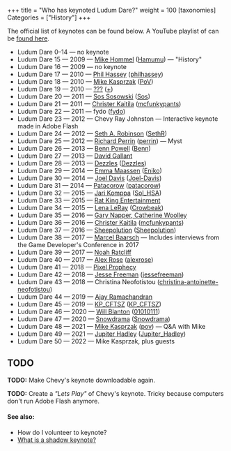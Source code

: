 +++
title = "Who has keynoted Ludum Dare?"
weight = 100
[taxonomies]
Categories = ["History"]
+++

The official list of keynotes can be found below. A YouTube playlist of can be [found here](https://www.youtube.com/playlist?list=PLR6JP4o7aTY8gqBd0eeN7wr4u-6_zy_Ny).

* Ludum Dare 0&ndash;14 &mdash; no keynote
* Ludum Dare 15 &mdash; 2009 &mdash; [Mike Hommel](https://www.youtube.com/watch?v=n6xT4zxWjys) ([Hamumu](https://ldjam.com/users/hamumu)) &mdash; "History"
* Ludum Dare 16 &mdash; 2009 &mdash; no keynote
* Ludum Dare 17 &mdash; 2010 &mdash; [Phil Hassey](https://www.youtube.com/watch?v=5AiS4ZoZhlY) ([philhassey](https://ldjam.com/users/pov))
* Ludum Dare 18 &mdash; 2010 &mdash; [Mike Kasprzak](https://www.youtube.com/watch?v=YNS9qtyCa1E) ([PoV](https://ldjam.com/users/pov))
* Ludum Dare 19 &mdash; 2010 &mdash; [???](https://www.youtube.com/watch?v=LpULMsVIrFA) ([+](https://ldjam.com/users/towlr))
* Ludum Dare 20 &mdash; 2011 &mdash; [Sos Sosowski](https://www.youtube.com/watch?v=ez59GtnxWtA) ([Sos](https://ldjam.com/users/sos))
* Ludum Dare 21 &mdash; 2011 &mdash; [Christer Kaitila](https://www.youtube.com/watch?v=aHD1QBP4ww8) ([mcfunkypants](https://ldjam.com/users/mcfunkypants))
* Ludum Dare 22 &mdash; 2011 &mdash; fydo<!--https://www.youtube.com/watch?v=ik88RpVfvYY--> ([fydo](https://ldjam.com/users/fydo))
* Ludum Dare 23 &mdash; 2012 &mdash; Chevy Ray Johnston &mdash; Interactive keynote made in Adobe Flash
* Ludum Dare 24 &mdash; 2012 &mdash; [Seth A. Robinson](https://www.youtube.com/watch?v=v1ByVqh0jrU) ([SethR](https://ldjam.com/users/sethr))
* Ludum Dare 25 &mdash; 2012 &mdash; [Richard Perrin](https://www.youtube.com/watch?v=e1LVakqPJXE) ([perrin](https://ldjam.com/users/perrin)) &mdash; Myst
* Ludum Dare 26 &mdash; 2013 &mdash; [Benn Powell](https://www.youtube.com/watch?v=Dtu-tStT75Q) ([Benn](https://ldjam.com/users/benn))
* Ludum Dare 27 &mdash; 2013 &mdash; [David Gallant](https://www.youtube.com/watch?v=PaYpgb3vTrY)
* Ludum Dare 28 &mdash; 2013 &mdash; [Dezzles](https://www.youtube.com/watch?v=W9BurFrSNpA) ([Dezzles](https://ldjam.com/users/dezzles))
* Ludum Dare 29 &mdash; 2014 &mdash; [Emma Maassen](https://www.youtube.com/watch?v=OZ_jgNQNqzI) ([Eniko](https://ldjam.com/users/eniko))
* Ludum Dare 30 &mdash; 2014 &mdash; [Joel Davis](http://www.youtube.com/embed/sw3hv23GVo0) ([Joel-Davis](https://ldjam.com/users/joel-davis))
* Ludum Dare 31 &mdash; 2014 &mdash; [Patacorow](https://www.youtube.com/watch?v=9OjIIhm8ZVk) ([patacorow](https://ldjam.com/users/patacorow))
* Ludum Dare 32 &mdash; 2015 &mdash; [Jari Komppa](https://www.youtube.com/watch?v=vPneI5IYwnc) ([Sol_HSA](https://ldjam.com/users/sol-hsa))
* Ludum Dare 33 &mdash; 2015 &mdash; [Rat King Entertainment](https://www.youtube.com/watch?v=XVrgCgtKobI)
* Ludum Dare 34 &mdash; 2015 &mdash; [Lena LeRay](https://www.youtube.com/watch?v=8rLma_1RPU8) ([Crowbeak](https://ldjam.com/users/crowbeak))
* Ludum Dare 35 &mdash; 2016 &mdash; [Gary Napper, Catherine Woolley](https://www.youtube.com/watch?v=mFef1bOn4EI)
* Ludum Dare 36 &mdash; 2016 &mdash; [Christer Kaitila](https://www.youtube.com/watch?v=u3R70NlGvKk) ([mcfunkypants](https://ldjam.com/users/mcfunkypants))
* Ludum Dare 37 &mdash; 2016 &mdash; [Sheepolution](https://www.youtube.com/watch?v=dOcstOra19w) ([Sheepolution](https://ldjam.com/users/sheepolution))
* Ludum Dare 38 &mdash; 2017 &mdash; [Marcel Baarsch](https://www.youtube.com/watch?v=Hrkv31Lep9s) &mdash; Includes interviews from the Game Developer's Conference in 2017
* Ludum Dare 39 &mdash; 2017 &mdash; [Noah Ratcliff](https://www.youtube.com/watch?v=pfDYFXjKlvw)
* Ludum Dare 40 &mdash; 2017 &mdash; [Alex Rose](https://www.youtube.com/watch?v=C1fCL3sFfAw) ([alexrose](https://ldjam.com/users/alexrose))
* Ludum Dare 41 &mdash; 2018 &mdash; [Pixel Prophecy](https://www.youtube.com/watch?v=TjuZvDYqcRs)
* Ludum Dare 42 &mdash; 2018 &mdash; [Jesse Freeman](https://www.youtube.com/watch?v=qmeBEVGna00) ([jessefreeman](https://ldjam.com/users/jessefreeman))
* Ludum Dare 43 &mdash; 2018 &mdash; Christina Neofotistou ([christina-antoinette-neofotistou](https://ldjam.com/users/christina-antoinette-neofotistou))
* Ludum Dare 44 &mdash; 2019 &mdash; [Ajay Ramachandran](https://www.youtube.com/watch?v=bdq-IYxhByw)
* Ludum Dare 45 &mdash; 2019 &mdash; [KP_CFTSZ](https://www.youtube.com/watch?v=E66PhCxB0t4) ([KP_CFTSZ](https://ldjam.com/users/kp-cftsz))
* Ludum Dare 46 &mdash; 2020 &mdash; [Will Blanton](https://www.youtube.com/watch?v=ym66lFyZsNQ) ([01010111](https://ldjam.com/users/01010111))
* Ludum Dare 47 &mdash; 2020 &mdash; [Snowdrama](https://www.youtube.com/watch?v=iJNnETTeFVM) ([Snowdrama](https://ldjam.com/users/snowdrama))
* Ludum Dare 48 &mdash; 2021 &mdash; [Mike Kasprzak](https://www.youtube.com/watch?v=GaTZP0buvXQ) ([pov](https://ldjam.com/users/pov)) &mdash; Q&A with Mike
* Ludum Dare 49 &mdash; 2021 &mdash; [Jupiter Hadley](https://www.youtube.com/watch?v=M_IFDFYr3Dc) ([Jupiter_Hadley](https://ldjam.com/users/jupiter-hadley))
* Ludum Dare 50 &mdash; 2022 &mdash; Mike Kasprzak, plus guests


## TODO
**TODO:** Make Chevy's keynote downloadable again.

**TODO:** Create a _"Lets Play"_ of Chevy's keynote. Tricky because computers don't run Adobe Flash anymore.

<!--Any errors or omissions? You can find this page's source [on GitHub](https://github.com/LudumDare/ludumdare.com/blob/master/content/resources/questions/who-keynoted-ludum-dare.md).-->

#### See also:
* How do I volunteer to keynote?
* [What is a shadow keynote?](/resources/questions/what-is-a-shadow-keynote/)

